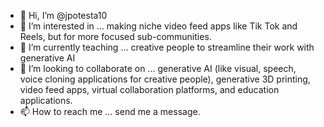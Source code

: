 - 👋 Hi, I’m @jpotesta10
- 👀 I’m interested in ... making niche video feed apps like Tik Tok and Reels, but for more focused sub-communities.
- 🌱 I’m currently teaching ... creative people to streamline their work with generative AI
- 💞️ I’m looking to collaborate on ... generative AI (like visual, speech, voice cloning applications for creative people), generative 3D printing, video feed apps, virtual collaboration platforms, and education applications.
- 📫 How to reach me ... send me a message.

<!---
jpotesta10/jpotesta10 is a ✨ special ✨ repository because its `README.md` (this file) appears on your GitHub profile.
You can click the Preview link to take a look at your changes.
--->
